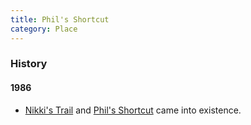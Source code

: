 ```yaml
---
title: Phil's Shortcut
category: Place
---
```

### History

#### 1986

- [Nikki's Trail](Nikki's-Trail) and [Phil's Shortcut](Phil's-Shortcut) came into existence.

